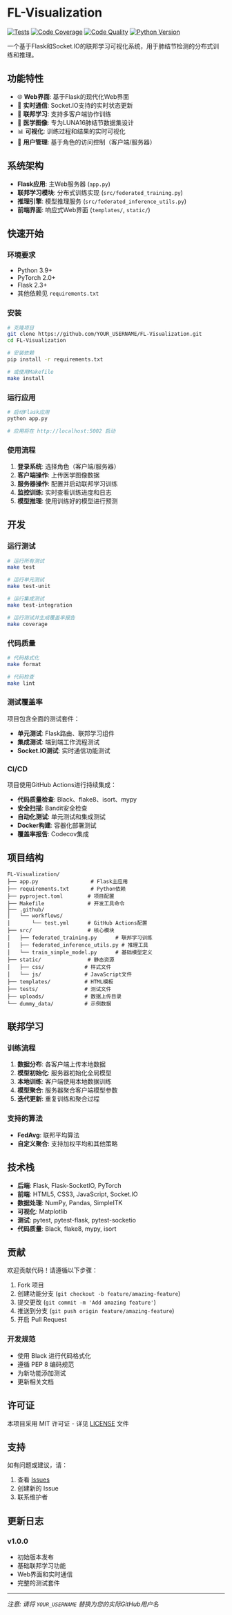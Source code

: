 # FL-Visualization

[![Tests](https://github.com/YOUR_USERNAME/FL-Visualization/workflows/FL-Visualization%20Tests/badge.svg)](https://github.com/YOUR_USERNAME/FL-Visualization/actions)
[![Code Coverage](https://codecov.io/gh/YOUR_USERNAME/FL-Visualization/branch/main/graph/badge.svg)](https://codecov.io/gh/YOUR_USERNAME/FL-Visualization)
[![Code Quality](https://img.shields.io/badge/code%20style-black-000000.svg)](https://github.com/psf/black)
[![Python Version](https://img.shields.io/badge/python-3.9+-blue.svg)](https://www.python.org/downloads/)

一个基于Flask和Socket.IO的联邦学习可视化系统，用于肺结节检测的分布式训练和推理。

## 功能特性

- 🌐 **Web界面**: 基于Flask的现代化Web界面
- 🔄 **实时通信**: Socket.IO支持的实时状态更新
- 🤖 **联邦学习**: 支持多客户端协作训练
- 🏥 **医学图像**: 专为LUNA16肺结节数据集设计
- 📊 **可视化**: 训练过程和结果的实时可视化
- 🔐 **用户管理**: 基于角色的访问控制（客户端/服务器）

## 系统架构

- **Flask应用**: 主Web服务器 (`app.py`)
- **联邦学习模块**: 分布式训练实现 (`src/federated_training.py`)
- **推理引擎**: 模型推理服务 (`src/federated_inference_utils.py`)
- **前端界面**: 响应式Web界面 (`templates/`, `static/`)

## 快速开始

### 环境要求

- Python 3.9+
- PyTorch 2.0+
- Flask 2.3+
- 其他依赖见 `requirements.txt`

### 安装

```bash
# 克隆项目
git clone https://github.com/YOUR_USERNAME/FL-Visualization.git
cd FL-Visualization

# 安装依赖
pip install -r requirements.txt

# 或使用Makefile
make install
```

### 运行应用

```bash
# 启动Flask应用
python app.py

# 应用将在 http://localhost:5002 启动
```

### 使用流程

1. **登录系统**: 选择角色（客户端/服务器）
2. **客户端操作**: 上传医学图像数据
3. **服务器操作**: 配置并启动联邦学习训练
4. **监控训练**: 实时查看训练进度和日志
5. **模型推理**: 使用训练好的模型进行预测

## 开发

### 运行测试

```bash
# 运行所有测试
make test

# 运行单元测试
make test-unit

# 运行集成测试
make test-integration

# 运行测试并生成覆盖率报告
make coverage
```

### 代码质量

```bash
# 代码格式化
make format

# 代码检查
make lint
```

### 测试覆盖率

项目包含全面的测试套件：

- **单元测试**: Flask路由、联邦学习组件
- **集成测试**: 端到端工作流程测试
- **Socket.IO测试**: 实时通信功能测试

### CI/CD

项目使用GitHub Actions进行持续集成：

- **代码质量检查**: Black、flake8、isort、mypy
- **安全扫描**: Bandit安全检查
- **自动化测试**: 单元测试和集成测试
- **Docker构建**: 容器化部署测试
- **覆盖率报告**: Codecov集成

## 项目结构

```
FL-Visualization/
├── app.py                 # Flask主应用
├── requirements.txt       # Python依赖
├── pyproject.toml        # 项目配置
├── Makefile              # 开发工具命令
├── .github/
│   └── workflows/
│       └── test.yml      # GitHub Actions配置
├── src/                  # 核心模块
│   ├── federated_training.py      # 联邦学习训练
│   ├── federated_inference_utils.py # 推理工具
│   └── train_simple_model.py      # 基础模型定义
├── static/               # 静态资源
│   ├── css/             # 样式文件
│   └── js/              # JavaScript文件
├── templates/           # HTML模板
├── tests/               # 测试文件
├── uploads/             # 数据上传目录
└── dummy_data/          # 示例数据
```

## 联邦学习

### 训练流程

1. **数据分布**: 各客户端上传本地数据
2. **模型初始化**: 服务器初始化全局模型
3. **本地训练**: 客户端使用本地数据训练
4. **模型聚合**: 服务器聚合客户端模型参数
5. **迭代更新**: 重复训练和聚合过程

### 支持的算法

- **FedAvg**: 联邦平均算法
- **自定义聚合**: 支持加权平均和其他策略

## 技术栈

- **后端**: Flask, Flask-SocketIO, PyTorch
- **前端**: HTML5, CSS3, JavaScript, Socket.IO
- **数据处理**: NumPy, Pandas, SimpleITK
- **可视化**: Matplotlib
- **测试**: pytest, pytest-flask, pytest-socketio
- **代码质量**: Black, flake8, mypy, isort

## 贡献

欢迎贡献代码！请遵循以下步骤：

1. Fork 项目
2. 创建功能分支 (`git checkout -b feature/amazing-feature`)
3. 提交更改 (`git commit -m 'Add amazing feature'`)
4. 推送到分支 (`git push origin feature/amazing-feature`)
5. 开启 Pull Request

### 开发规范

- 使用 Black 进行代码格式化
- 遵循 PEP 8 编码规范
- 为新功能添加测试
- 更新相关文档

## 许可证

本项目采用 MIT 许可证 - 详见 [LICENSE](LICENSE) 文件

## 支持

如有问题或建议，请：

1. 查看 [Issues](https://github.com/YOUR_USERNAME/FL-Visualization/issues)
2. 创建新的 Issue
3. 联系维护者

## 更新日志

### v1.0.0
- 初始版本发布
- 基础联邦学习功能
- Web界面和实时通信
- 完整的测试套件

---

*注意: 请将 `YOUR_USERNAME` 替换为您的实际GitHub用户名*
